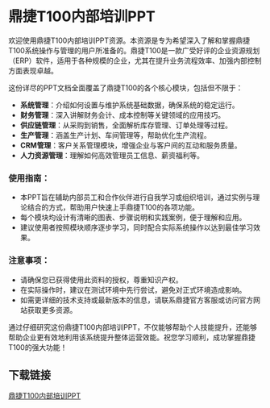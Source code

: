 # 鼎捷T100内部培训PPT

欢迎使用鼎捷T100内部培训PPT资源。本资源是专为希望深入了解和掌握鼎捷T100系统操作与管理的用户所准备的。鼎捷T100是一款广受好评的企业资源规划（ERP）软件，适用于各种规模的企业，尤其在提升业务流程效率、加强内部控制方面表现卓越。

这份详尽的PPT文档全面覆盖了鼎捷T100的各个核心模块，包括但不限于：

- **系统管理**：介绍如何设置与维护系统基础数据，确保系统的稳定运行。
- **财务管理**：深入讲解财务会计、成本控制等关键领域的应用技巧。
- **供应链管理**：从采购到销售，全面解析库存管理、订单处理等过程。
- **生产管理**：涵盖生产计划、车间管理等，帮助优化生产流程。
- **CRM管理**：客户关系管理模块，增强企业与客户间的互动和服务质量。
- **人力资源管理**：理解如何高效管理员工信息、薪资福利等。

### 使用指南：
- 本PPT旨在辅助内部员工和合作伙伴进行自我学习或组织培训，通过实例与理论结合的方式，帮助用户快速上手鼎捷T100的各项功能。
- 每个模块均设计有清晰的图表、步骤说明和实践案例，便于理解和应用。
- 建议使用者按照模块顺序逐步学习，同时配合实际系统操作以达到最佳学习效果。

### 注意事项：
- 请确保您已获得使用此资料的授权，尊重知识产权。
- 在实际操作时，建议在测试环境中先行尝试，避免对正式环境造成影响。
- 如需更详细的技术支持或最新版本的信息，请联系鼎捷官方客服或访问官方网站获取更多资源。

通过仔细研究这份鼎捷T100内部培训PPT，不仅能够帮助个人技能提升，还能够帮助企业更有效地利用该系统提升整体运营效能。祝您学习顺利，成功掌握鼎捷T100的强大功能！

## 下载链接

[鼎捷T100内部培训PPT](https://pan.quark.cn/s/510cdb4d9192)